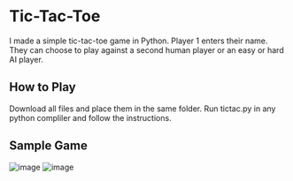 # Tic-Tac-Toe
I made a simple tic-tac-toe game in Python. Player 1 enters their name. They can choose to play against a second human player or an easy or hard AI player.
## How to Play
Download all files and place them in the same folder. Run tictac.py in any python compliler and follow the instructions.
## Sample Game
![image](https://github.com/amrita-pasupuleti/tic-tac-toe/assets/130122797/3c254d9e-2591-440d-80da-1044df0605e2)
![image](https://github.com/amrita-pasupuleti/tic-tac-toe/assets/130122797/2fa5cad6-5836-43b9-ac98-31a897170dde)

